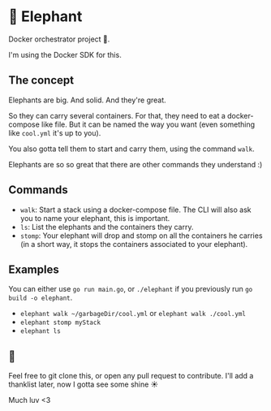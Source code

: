 # 🐘 Elephant
Docker orchestrator project 🐘.

I'm using the Docker SDK for this. 

## The concept

Elephants are big. And solid. And they're great.

So they can carry several containers.
For that, they need to eat a docker-compose like file. But it can be named the way you want (even something like `cool.yml` it's up to you).

You also gotta tell them to start and carry them, using the command `walk`.

Elephants are so so great that there are other commands they understand :)


## Commands

- `walk`: Start a stack using a docker-compose file. The CLI will also ask you to name your elephant, this is important.
- `ls`: List the elephants and the containers they carry.
- `stomp`: Your elephant will drop and stomp on all the containers he carries (in a short way, it stops the containers associated to your elephant).

## Examples

You can either use `go run main.go`, or `./elephant` if you previously run `go build -o elephant`.

- `elephant walk ~/garbageDir/cool.yml` or `elephant walk ./cool.yml`
- `elephant stomp myStack`
- `elephant ls`

## 🐘

Feel free to git clone this, or open any pull request to contribute.
I'll add a thanklist later, now I gotta see some shine ☀️

Much luv <3



